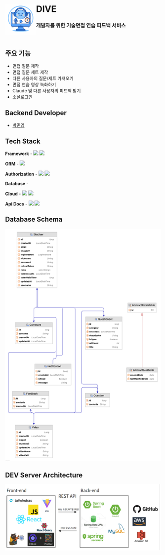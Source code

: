 # DIVE <a href="https://legendary-starship-4ac160.netlify.app/"> <img src="https://github.com/minyeongg/dive-server/blob/main/assets/dive_logo.png" align="left" width="100"></a>
### 개발자를 위한 기술면접 연습 피드백 서비스
<br>

## 주요 기능
- 면접 질문 제작
- 면접 질문 세트 제작
- 다른 사용자의 질문/세트 가져오기
- 면접 연습 영상 녹화하기
- Claude 및 다른 사용자의 피드백 받기
- 소셜로그인

## Backend Developer
- <a href="https://github.com/minyeongg">박민영</a>


## Tech Stack
**Framework** - <img src="https://img.shields.io/badge/Spring Boot-6DB33F?style=for-the-social&logo=Spring Boot&logoColor=white">  <img src="https://img.shields.io/badge/Gradle-02303A?style=for-the-social&logo=Gradle&logoColor=white">

**ORM** - <img src="https://img.shields.io/badge/Spring Data JPA-6DB33F?style=for-the-social&logo=Databricks&logoColor=white">

**Authorization** - <img src="https://img.shields.io/badge/Spring Security-6DB33F?style=for-the-social&logo=springsecurity&logoColor=white">  <img src="https://img.shields.io/badge/JWT-000000?style=for-the-social&logo=JSON Web Tokens&logoColor=white">

**Database** - 


**Cloud** - <img src ="https://img.shields.io/badge/AWS EC2-FF9900?style=for-the-social&logo=amazonec2&logoColor=white">  <img src ="https://img.shields.io/badge/AWS S3-569A31?style=for-the-social&logo=amazons3&logoColor=white"> 

**Api Docs** - <img src="https://img.shields.io/badge/Swagger-85EA2D?style=for-the-social&logo=swagger&logoColor=white"> <img src="https://img.shields.io/badge/Spring REST Docs-6DB33F?style=for-the-social&logo=Spring&logoColor=white">

## Database Schema
<img src="https://github.com/minyeongg/dive-server/blob/main/assets/dive_erd.png" width="900">

## DEV Server Architecture
<img width="912" alt="image" src="https://github.com/minyeongg/dive-server/blob/main/assets/image.png">

